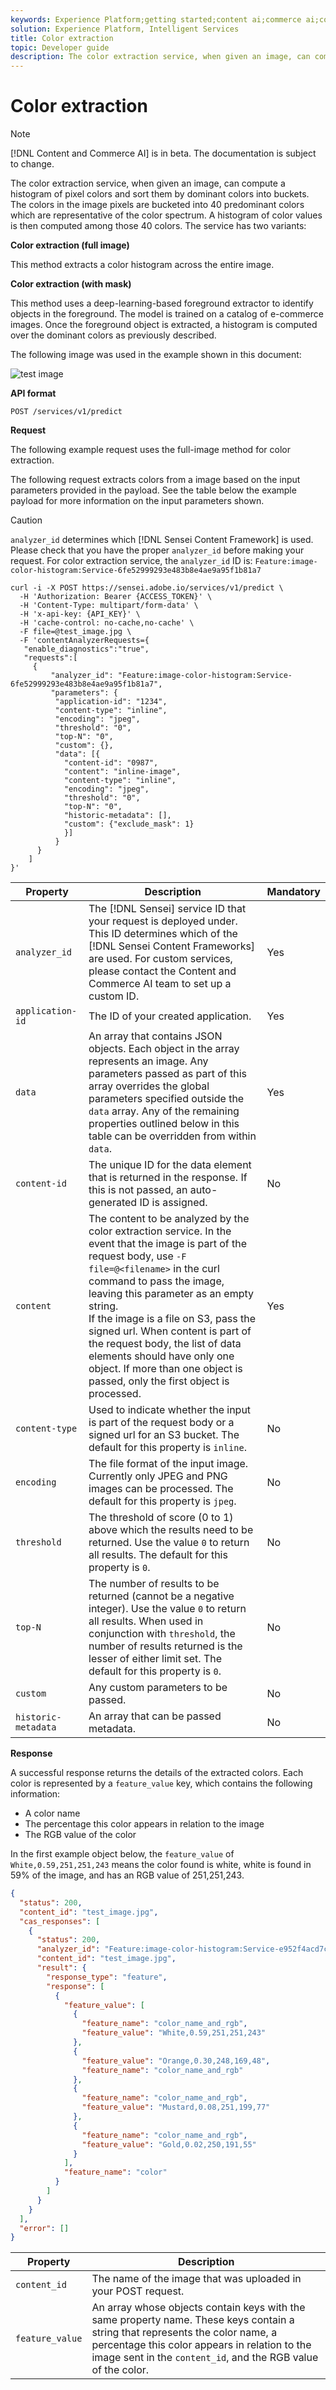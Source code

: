 ```yaml
---
keywords: Experience Platform;getting started;content ai;commerce ai;content and commerce ai;color extraction;Color extraction
solution: Experience Platform, Intelligent Services
title: Color extraction
topic: Developer guide
description: The color extraction service, when given an image, can compute the histogram of pixel colors and sort them by dominant colors into buckets.
---
```


# Color extraction

>[!NOTE]
>
>[!DNL Content and Commerce AI] is in beta. The documentation is subject to change.

The color extraction service, when given an image, can compute a histogram of pixel colors and sort them by dominant colors into buckets. The colors in the image pixels are bucketed into 40 predominant colors which are representative of the color spectrum. A histogram of color values is then computed among those 40 colors. The service has two variants:

**Color extraction (full image)**

This method extracts a color histogram across the entire image.

**Color extraction (with mask)**

This method uses a deep-learning-based foreground extractor to identify objects in the foreground. The model is trained on a catalog of e-commerce images. Once the foreground object is extracted, a histogram is computed over the dominant colors as previously described.

The following image was used in the example shown in this document:

![test image](../images/QQAsset1.jpg)

**API format**

```http
POST /services/v1/predict
```

**Request**

The following example request uses the full-image method for color extraction.

The following request extracts colors from a image based on the input parameters provided in the payload. See the table below the example payload for more information on the input parameters shown.

>[!CAUTION]
>
>`analyzer_id` determines which [!DNL Sensei Content Framework] is used. Please check that you have the proper `analyzer_id` before making your request. For color extraction service, the `analyzer_id` ID is:
>`Feature:image-color-histogram:Service-6fe52999293e483b8e4ae9a95f1b81a7`

```SHELL
curl -i -X POST https://sensei.adobe.io/services/v1/predict \
  -H 'Authorization: Bearer {ACCESS_TOKEN}' \
  -H 'Content-Type: multipart/form-data' \
  -H 'x-api-key: {API_KEY}' \
  -H 'cache-control: no-cache,no-cache' \
  -F file=@test_image.jpg \
  -F 'contentAnalyzerRequests={
   "enable_diagnostics":"true",
   "requests":[
     {
         "analyzer_id": "Feature:image-color-histogram:Service-6fe52999293e483b8e4ae9a95f1b81a7",
         "parameters": {
          "application-id": "1234", 
          "content-type": "inline", 
          "encoding": "jpeg", 
          "threshold": "0", 
          "top-N": "0", 
          "custom": {}, 
          "data": [{
            "content-id": "0987", 
            "content": "inline-image", 
            "content-type": "inline", 
            "encoding": "jpeg", 
            "threshold": "0", 
            "top-N": "0", 
            "historic-metadata": [], 
            "custom": {"exclude_mask": 1}
            }]
          }
      }
    ]
}'
```

| Property | Description | Mandatory |
| --- | --- | --- |
| `analyzer_id` | The [!DNL Sensei] service ID that your request is deployed under. This ID determines which of the [!DNL Sensei Content Frameworks] are used. For custom services, please contact the Content and Commerce AI team to set up a custom ID. | Yes |
| `application-id` | The ID of your created application. | Yes |
| `data` | An array that contains JSON objects. Each object in the array represents an image. Any parameters passed as part of this array overrides the global parameters specified outside the `data` array. Any of the remaining properties outlined below in this table can be overridden from within `data`.  | Yes |
| `content-id` | The unique ID for the data element that is returned in the response. If this is not passed, an auto-generated ID is assigned. | No |
| `content` | The content to be analyzed by the color extraction service. In the event that the image is part of the request body, use `-F file=@<filename>` in the curl command to pass the image, leaving this parameter as an empty string. <br> If the image is a file on S3, pass the signed url. When content is part of the request body, the list of data elements should have only one object. If more than one object is passed, only the first object is processed. | Yes |
| `content-type` | Used to indicate whether the input is part of the request body or a signed url for an S3 bucket. The default for this property is `inline`. | No |
| `encoding` | The file format of the input image. Currently only JPEG and PNG images can be processed. The default for this property is `jpeg`. | No |
| `threshold` | The threshold of score (0 to 1) above which the results need to be returned. Use the value `0` to return all results. The default for this property is `0`. | No |
| `top-N` | The number of results to be returned (cannot be a negative integer). Use the value `0` to return all results. When used in conjunction with `threshold`, the number of results returned is the lesser of either limit set. The default for this property is `0`. | No |
| `custom` | Any custom parameters to be passed. | No |
| `historic-metadata` | An array that can be passed metadata. | No |

**Response**

A successful response returns the details of the extracted colors. Each color is represented by a `feature_value` key, which contains the following information:

- A color name
- The percentage this color appears in relation to the image
- The RGB value of the color

In the first example object below, the `feature_value` of `White,0.59,251,251,243` means the color found is white, white is found in 59% of the image, and has an RGB value of 251,251,243.

```json
{
  "status": 200,
  "content_id": "test_image.jpg",
  "cas_responses": [
    {
      "status": 200,
      "analyzer_id": "Feature:image-color-histogram:Service-e952f4acd7c2425199b476a2eb459635",
      "content_id": "test_image.jpg",
      "result": {
        "response_type": "feature",
        "response": [
          {
            "feature_value": [
              {
                "feature_name": "color_name_and_rgb",
                "feature_value": "White,0.59,251,251,243"
              },
              {
                "feature_value": "Orange,0.30,248,169,48",
                "feature_name": "color_name_and_rgb"
              },
              {
                "feature_name": "color_name_and_rgb",
                "feature_value": "Mustard,0.08,251,199,77"
              },
              {
                "feature_name": "color_name_and_rgb",
                "feature_value": "Gold,0.02,250,191,55"
              }
            ],
            "feature_name": "color"
          }
        ]
      }
    }
  ],
  "error": []
}
```

| Property | Description |
| --- | --- |
| `content_id` | The name of the image that was uploaded in your POST request. |
| `feature_value` | An array whose objects contain keys with the same property name. These keys contain a string that represents the color name, a percentage this color appears in relation to the image sent in the `content_id`, and the RGB value of the color. |
